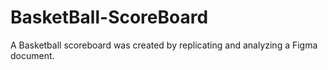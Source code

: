 # BasketBall-ScoreBoard
A Basketball scoreboard was created by replicating and analyzing a Figma document.
